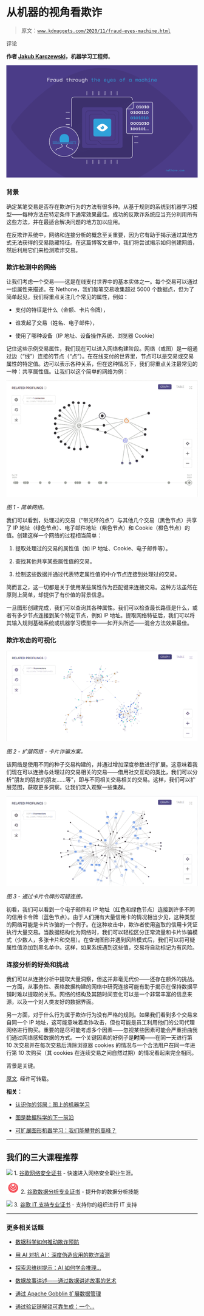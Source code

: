 # 从机器的视角看欺诈

> 原文：[`www.kdnuggets.com/2020/11/fraud-eyes-machine.html`](https://www.kdnuggets.com/2020/11/fraud-eyes-machine.html)

评论

**作者 [Jakub Karczewski](https://www.linkedin.com/in/jakub-karczewski-97833b137/)，机器学习工程师**。

![](img/493fb3175a3905942d5640f4862a766f.png)

### 背景

确定某笔交易是否存在欺诈行为的方法有很多种。从基于规则的系统到机器学习模型——每种方法在特定条件下通常效果最佳。成功的反欺诈系统应当充分利用所有这些方法，并在最适合解决问题的地方加以应用。

在反欺诈系统中，网络和连接分析的概念至关重要，因为它有助于揭示通过其他方式无法获得的交易隐藏特征。在这篇博客文章中，我们将尝试揭示如何创建网络，然后利用它们来检测欺诈交易。

### 欺诈检测中的网络

让我们考虑一个交易——这是在线支付世界中的基本实体之一。每个交易可以通过一组属性来描述。在 Nethone，我们每笔交易收集超过 5000 个数据点，但为了简单起见，我们将重点关注几个常见的属性，例如：

+   支付的特征是什么（金额、卡片令牌），

+   谁发起了交易（姓名、电子邮件），

+   使用了哪种设备（IP 地址、设备操作系统、浏览器 Cookie）

记住这些示例交易属性，我们现在可以进入网络构建阶段。网络（或图）是一组通过边（“线”）连接的节点（“点”）。在在线支付的世界里，节点可以是交易或交易属性的特定值。边可以表示各种关系，但在这种情况下，我们将重点关注最常见的一种：共享属性值。让我们以这个简单的网络为例：

![](img/3dff1d6249563442459aba5b5d7effbc.png)

*图 1 - 简单网络。*

我们可以看到，处理过的交易（“带光环的点”）与其他几个交易（黑色节点）共享了 IP 地址（绿色节点）、电子邮件地址（紫色节点）和 Cookie（橙色节点）的值。创建这样一个网络的过程相当简单：

1.  提取处理过的交易的属性值（如 IP 地址、Cookie、电子邮件等）。

1.  查找其他共享某些属性值的交易。

1.  绘制这些数据并通过代表特定属性值的中介节点连接到处理过的交易。

简而言之，这一切都是关于使用某些属性作为匹配键来连接交易。这种方法虽然在原则上简单，却提供了有价值的背景信息。

一旦图形创建完成，我们可以查询其各种属性。我们可以检查最长路径是什么，或者有多少节点连接到某个特定节点，例如 IP 地址。提取网络特征后，我们可以将其输入规则基础系统或机器学习模型中——如开头所述——混合方法效果最佳。

### 欺诈攻击的可视化

![](img/b3512d0b620a6cfba23882850cdab62d.png)

*图 2 - 扩展网络 - 卡片诈骗方案。*

该网络是使用不同的种子交易构建的，并通过增加深度参数进行扩展。这意味着我们现在可以连接与处理过的交易相关的交易——借用社交互动的类比，我们可以分析“朋友的朋友的朋友……等”，即与不同相关交易相关的交易。这样，我们可以扩展范围，获取更多洞察。让我们深入观察一些集群。

![](img/e4f41401082eaafb642477fc7f54465d.png)

*图 3 - 通过卡片令牌的可疑连接。*

初看，我们可以看到一个电子邮件和 IP 地址（红色和绿色节点）连接到许多不同的信用卡令牌（蓝色节点）。由于人们拥有大量信用卡的情况相当少见，这种类型的网络可能是卡片诈骗的一个例子。在这种攻击中，欺诈者使用盗取的信用卡凭证执行大量交易。当数据结构化为网络时，我们可以轻松区分正常流量和卡片诈骗模式（少数人，多张卡片和交易）。在查询图形并遇到风险模式后，我们可以将可疑属性值添加到黑名单中。这样，如果系统遇到这些值，交易将自动标记为有风险。

### 连接分析的好处和挑战

我们可以从连接分析中提取大量洞察，但这并非毫无代价——还存在额外的挑战。一方面，从事务性、表格数据构建的网络中研究连接可能有助于揭示在保持数据平铺时难以提取的关系。网络的结构及其随时间变化可以是一个非常丰富的信息来源，以及一个对人类友好的数据界面。

另一方面，对于什么行为属于欺诈行为没有严格的规则。如果我们看到多个交易来自同一个 IP 地址，这可能意味着欺诈攻击，但也可能是员工利用他们的公司代理网络进行购买。重要的是尽可能考虑多个因素——忽视某些因素可能会严重扭曲我们通过网络感知数据的方式。一个关键因素的好例子是**时间**——在同一天进行第 10 次交易并在每次交易后清除浏览器 cookies 的情况与一个合法用户在同一年进行第 10 次购买（其 cookies 在连续交易之间自然过期）的情况看起来完全相同。

背景是关键。

[原文](https://nethone.com/blog/fraud-through-the-eyes-of-a-machine). 经许可转载。

**相关：**

+   [认识你的邻居：图上的机器学习](https://www.kdnuggets.com/2019/08/neighbours-machine-learning-graphs.html)

+   [图是数据科学的下一前沿](https://www.kdnuggets.com/2018/10/graphs-next-frontier-data-science.html)

+   [可扩展图形机器学习：我们能攀登的高峰？](https://www.kdnuggets.com/2019/12/scalable-graph-machine-learning.html)

* * *

## 我们的三大课程推荐

![](img/0244c01ba9267c002ef39d4907e0b8fb.png) 1\. [谷歌网络安全证书](https://www.kdnuggets.com/google-cybersecurity) - 快速进入网络安全职业生涯。

![](img/e225c49c3c91745821c8c0368bf04711.png) 2\. [谷歌数据分析专业证书](https://www.kdnuggets.com/google-data-analytics) - 提升你的数据分析技能

![](img/0244c01ba9267c002ef39d4907e0b8fb.png) 3\. [谷歌 IT 支持专业证书](https://www.kdnuggets.com/google-itsupport) - 支持你的组织进行 IT 支持

* * *

### 更多相关话题

+   [数据科学如何推动欺诈预防](https://www.kdnuggets.com/2022/09/data-science-fuels-fraud-prevention.html)

+   [用 AI 对抗 AI：深度伪造应用的欺诈监测](https://www.kdnuggets.com/2023/05/fighting-ai-ai-fraud-monitoring-deepfake-applications.html)

+   [探索思维树提示：AI 如何学会推理…](https://www.kdnuggets.com/2023/07/exploring-tree-of-thought-prompting-ai-learn-reason-through-search.html)

+   [数据故事讲述——通过数据讲述故事的艺术](https://www.kdnuggets.com/2023/07/manning-data-storytelling-the-art-telling-stories-data.html)

+   [通过 Apache Gobblin 扩展数据管理](https://www.kdnuggets.com/2023/01/scaling-data-management-apache-gobblin.html)

+   [通过验证链解锁可靠生成：一个…](https://www.kdnuggets.com/unlocking-reliable-generations-through-chain-of-verification)
